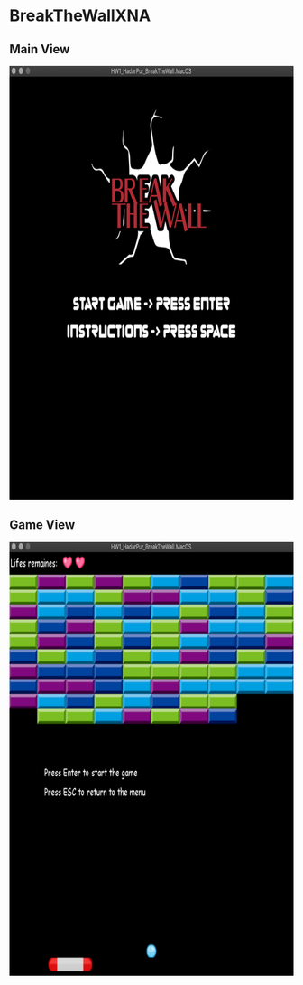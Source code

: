# BreakTheWallXNA

## Main View

<img src="https://github.com/HadarPur/BreakTheWallXNAGame/blob/master/main_view.png" width="800" height="768" />

## Game View

<img src="https://github.com/HadarPur/BreakTheWallXNAGame/blob/master/game_view.png" width="800" height="768" />

